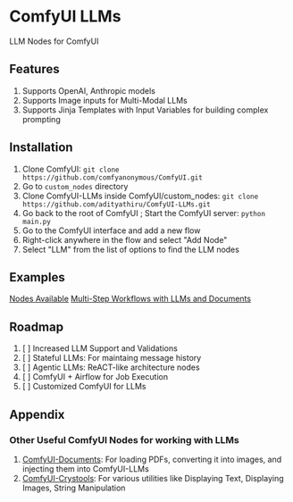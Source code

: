 # ComfyUI LLMs
LLM Nodes for ComfyUI

## Features
1. Supports OpenAI, Anthropic models
2. Supports Image inputs for Multi-Modal LLMs
3. Supports Jinja Templates with Input Variables for building complex prompting

## Installation
1. Clone ComfyUI: `git clone https://github.com/comfyanonymous/ComfyUI.git`
2. Go to `custom_nodes` directory
3. Clone ComfyUI-LLMs inside ComfyUI/custom_nodes: `git clone https://github.com/adityathiru/ComfyUI-LLMs.git`
4. Go back to the root of ComfyUI ; Start the ComfyUI server: `python main.py`
4. Go to the ComfyUI interface and add a new flow
5. Right-click anywhere in the flow and select "Add Node"
6. Select "LLM" from the list of options to find the LLM nodes

## Examples
[Nodes Available](examples/examples-2.png)
[Multi-Step Workflows with LLMs and Documents](examples/example-1.png)


## Roadmap
1. [ ] Increased LLM Support and Validations
2. [ ] Stateful LLMs: For maintaing message history
3. [ ] Agentic LLMs: ReACT-like architecture nodes
4. [ ] ComfyUI + Airflow for Job Execution
5. [ ] Customized ComfyUI for LLMs

## Appendix
### Other Useful ComfyUI Nodes for working with LLMs
1. [ComfyUI-Documents](https://github.com/Excidos/ComfyUI-Documents.git): For loading PDFs, converting it into images, and injecting them into ComfyUI-LLMs
2. [ComfyUI-Crystools](https://github.com/crystian/ComfyUI-Crystools): For various utilities like Displaying Text, Displaying Images, String Manipulation
